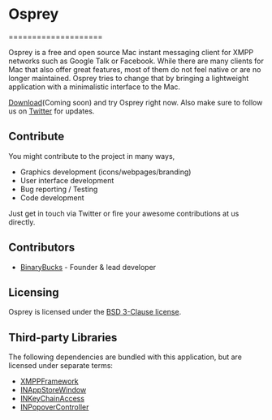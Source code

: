 # Osprey
====================

Osprey is a free and open source Mac instant messaging client for XMPP networks such as Google Talk or Facebook. 
While there are many clients for Mac that also offer great features, most of them do not feel native or are no longer maintained. 
Osprey tries to change that by bringing a lightweight application with a minimalistic interface to the Mac.

[Download](#)(Coming soon) and try Osprey right now.
Also make sure to follow us on [Twitter](https://twitter.com/ospreyapp/) for updates.

## Contribute

You might contribute to the project in many ways, 
* Graphics development (icons/webpages/branding) 
* User interface development
* Bug reporting / Testing
* Code development

Just get in touch via Twitter or fire your awesome contributions at us directly. 

## Contributors
* [BinaryBucks](https://twitter.com/binarybucks) - Founder & lead developer

## Licensing

Osprey is licensed under the [BSD 3-Clause license](http://www.opensource.org/licenses/BSD-3-Clause).

## Third-party Libraries

The following dependencies are bundled with this application, but are licensed under separate
terms:

* [XMPPFramework](https://github.com/robbiehanson/XMPPFramework)
* [INAppStoreWindow](https://github.com/indragiek/INAppStoreWindow/)
* [INKeyChainAccess](https://github.com/indragiek/INKeychainAccess)
* [INPopoverController](https://github.com/indragiek/INPopoverController)

